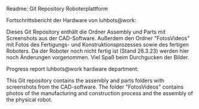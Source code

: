 Readme: Git Repository Roboterplattform

Fortschrittsbericht der Hardware von luhbots@work:

Dieses Git Repository enthält die Ordner Assembly und Parts mit Screenshots aus der CAD-Software. Außerdem den Ordner "FotosVideos" mit Fotos des Fertigungs- und Konstruktionsprozesses sowie des fertigen Roboters.
Da der Roboter noch nicht fertig ist (Stand 26.3.23) werden hier noch Änderungen vorgenommen. 
Viel Spaß beim Durchgucken der Bilder.

Progress report luhbots@work hardware department:

This Git repository contains the assembly and parts folders with screenshots from the CAD-software. The folder "FotosVideos" contains photos of the manufacturing and construction process and the assembly of the physical robot.
